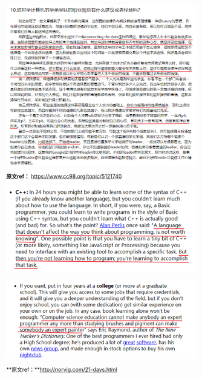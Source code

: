 ![image-20210727132852616](../datas/images/image-20210727132852616.png)

**原文ref：** https://www.cc98.org/topic/5121740







![image-20210727135208527](../datas/images/image-20210727135208527.png)



![image-20210727142454471](../datas/images/image-20210727142454471.png)

**原文ref：**http://norvig.com/21-days.html

